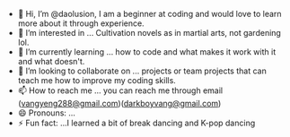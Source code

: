 - 👋 Hi, I’m @daolusion, I am a beginner at coding and would love to learn more about it through experience.
- 👀 I’m interested in ... Cultivation novels as in martial arts, not gardening lol.
- 🌱 I’m currently learning ... how to code and what makes it work with it and what doesn't.
- 💞️ I’m looking to collaborate on ... projects or team projects that can teach me how to improve my coding skills.
- 📫 How to reach me ... you can reach me through email (vangyeng288@gmail.com)(darkboyvang@gmail.com)
- 😄 Pronouns: ...
- ⚡ Fun fact: ...I learned a bit of break dancing and K-pop dancing

<!---
daolusion/daolusion is a ✨ special ✨ repository because its `README.md` (this file) appears on your GitHub profile.
You can click the Preview link to take a look at your changes.
--->
